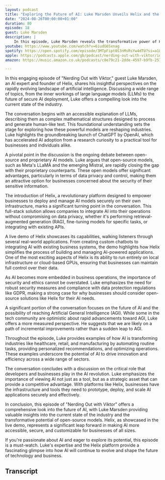```yaml
---
layout: podcast
title: "Exploring the Future of AI: Luke Marsden Unveils Helix and the Open Source Revolution"
date: "2024-08-26T00:00:00+01:00"
duration: 80
episode: 18
guest: Luke Marsden
description: |
    In this episode, Luke Marsden reveals the transformative power of Helix, an open-source AI platform that enables secure, local AI deployment for businesses. As a leading expert in AI, Luke showcases how Helix integrates seamlessly with other tools like Olama and Rag, allowing users to create custom apps and query databases with ease. With its focus on decentralizing AI decision-making, Helix is poised to revolutionize the tech industry - tune in to learn more about this game-changing innovation!
youtube: https://www.youtube.com/watch?v=6iudG6Sxnag
spotify: https://open.spotify.com/episode/3MTpFipt0S3nMsRsYw4dTU?si=a185bd4020564ddd
apple: https://podcasts.apple.com/gb/podcast/nerding-out-with-viktor/id1722663295?i=1000666580410
amazon: https://music.amazon.co.uk/podcasts/c8e79c21-2dde-4597-b9fb-257ecbc2bf29/episodes/f3be6433-a4a9-47d5-9f06-5e19d038aac7/nerding-out-with-viktor-exploring-the-future-of-ai-luke-marsden-unveils-helix-and-the-open-source-revolution

---
```


In this engaging episode of "Nerding Out with Viktor," guest Luke Marsden, an AI expert and founder of Helix, shares his insightful perspectives on the rapidly evolving landscape of artificial intelligence. Discussing a wide range of topics, from the inner workings of large language models (LLMs) to the future of secure AI deployment, Luke offers a compelling look into the current state of the industry.

The conversation begins with an accessible explanation of LLMs, describing them as complex mathematical structures designed to process and generate human-like text. This foundational understanding sets the stage for exploring how these powerful models are reshaping industries. Luke highlights the groundbreaking launch of ChatGPT by OpenAI, which has accelerated AI adoption from a research curiosity to a practical tool for businesses and individuals alike.

A pivotal point in the discussion is the ongoing debate between open-source and proprietary AI models. Luke argues that open-source models, such as Meta's LLaMA and the emerging Mistral, are rapidly closing the gap with their proprietary counterparts. These open models offer significant advantages, particularly in terms of data privacy and control, making them an attractive option for businesses concerned about the security of their sensitive information.

The introduction of Helix, a revolutionary platform designed to empower businesses to deploy and manage AI models securely on their own infrastructure, marks a significant turning point in the conversation. This full-stack solution allows companies to integrate AI into their operations without compromising on data privacy, whether it's performing retrieval-augmented generation (RAG), fine-tuning models for specific tasks, or integrating with existing APIs.

A live demo of Helix showcases its capabilities, walking listeners through several real-world applications. From creating custom chatbots to integrating AI with existing business systems, the demo highlights how Helix simplifies the process of building and managing AI-powered applications. One of the most exciting aspects of Helix is its ability to run entirely on local infrastructure or cloud-based GPUs, ensuring that businesses can maintain full control over their data.

As AI becomes more embedded in business operations, the importance of security and ethics cannot be overstated. Luke emphasizes the need for robust security measures and compliance with data protection regulations like GDPR, making a strong case for why businesses should consider open-source solutions like Helix for their AI needs.

A significant portion of the conversation focuses on the future of AI and the possibility of reaching Artificial General Intelligence (AGI). While some in the tech community are optimistic about rapid advancements toward AGI, Luke offers a more measured perspective. He suggests that we are likely on a path of incremental improvements rather than a sudden leap to AGI.

Throughout the episode, Luke provides examples of how AI is transforming industries like healthcare, retail, and manufacturing by automating routine tasks, providing personalized recommendations, and optimizing operations. These examples underscore the potential of AI to drive innovation and efficiency across a wide range of sectors.

The conversation concludes with a discussion on the critical role that developers and businesses play in the AI revolution. Luke emphasizes the importance of viewing AI not just as a tool, but as a strategic asset that can provide a competitive advantage. With platforms like Helix, businesses have the infrastructure and tools they need to prototype, deploy, and scale AI applications securely and effectively.

In conclusion, this episode of "Nerding Out with Viktor" offers a comprehensive look into the future of AI, with Luke Marsden providing valuable insights into the current state of the industry and the transformative potential of open-source models. Helix, as showcased in the live demo, represents a significant leap forward in making AI more accessible, secure, and customizable for businesses of all sizes.

If you're passionate about AI and eager to explore its potential, this episode is a must-watch. Luke's expertise and the Helix platform provide a fascinating glimpse into how AI will continue to evolve and shape the future of technology and business.

## Transcript

